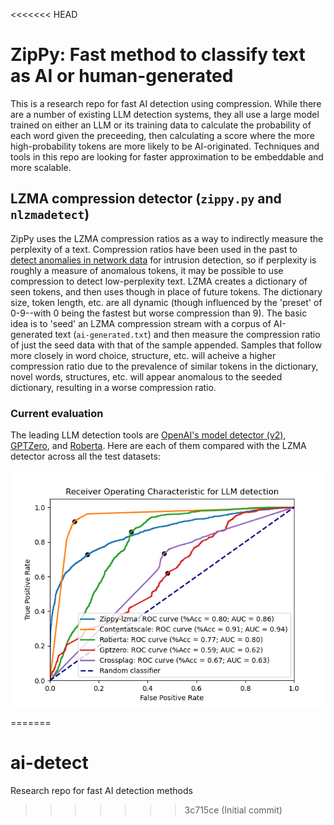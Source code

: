 <<<<<<< HEAD
# ZipPy: Fast method to classify text as AI or human-generated

This is a research repo for fast AI detection using compression.
While there are a number of existing LLM detection systems, they all use a large model trained on either an LLM or
its training data to calculate the probability of each word given the preceeding, then calculating a score where
the more high-probability tokens are more likely to be AI-originated. Techniques and tools in this repo are looking for
faster approximation to be embeddable and more scalable.

## LZMA compression detector (`zippy.py` and `nlzmadetect`)

ZipPy uses the LZMA compression ratios as a way to indirectly measure the perplexity of a text.
Compression ratios have been used in the past to [detect anomalies in network data](http://owncloud.unsri.ac.id/journal/security/ontheuse_compression_Network_anomaly_detec.pdf)
for intrusion detection, so if perplexity is roughly a measure of anomalous tokens, it may be possible to use compression to detect low-perplexity text.
LZMA creates a dictionary of seen tokens, and then uses though in place of future tokens. The dictionary size, token length, etc.
are all dynamic (though influenced by the 'preset' of 0-9--with 0 being the fastest but worse compression than 9). The basic idea
is to 'seed' an LZMA compression stream with a corpus of AI-generated text (`ai-generated.txt`) and then measure the compression ratio of 
just the seed data with that of the sample appended. Samples that follow more closely in word choice, structure, etc. will acheive a higher 
compression ratio due to the prevalence of similar tokens in the dictionary, novel words, structures, etc. will appear anomalous to the seeded
dictionary, resulting in a worse compression ratio.

### Current evaluation

The leading LLM detection tools are [OpenAI's model detector (v2)](https://openai.com/blog/new-ai-classifier-for-indicating-ai-written-text), [GPTZero](https://gptzero.me/), and [Roberta](https://huggingface.co/roberta-base-openai-detector). Here are each of them compared with the LZMA detector across all the test datasets:

![ROC curve of detection tools](https://github.com/thinkst/zippy/blob/main/ai_detect_roc.png?raw=true)

=======
# ai-detect
Research repo for fast AI detection methods
>>>>>>> 3c715ce (Initial commit)
